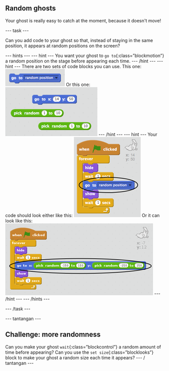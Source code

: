 ## Random ghosts

Your ghost is really easy to catch at the moment, because it doesn't move!

\--- task \---

Can you add code to your ghost so that, instead of staying in the same position, it appears at random positions on the screen?

\--- hints \--- \--- hint \--- You want your ghost to `go to`{:class=”blockmotion”} a random position on the stage before appearing each time. \--- /hint \--- \--- hint \--- There are two sets of code blocks you can use. This one: ![screenshot](images/ghost-random-blocks-1.png) Or this one: ![screenshot](images/ghost-random-blocks-2.png) \--- /hint \--- \--- hint \--- Your code should look either like this: ![screenshot](images/ghost-random-code-1.png) Or it can look like this: ![screenshot](images/ghost-random-code-2.png) \--- /hint \--- \--- /hints \---

\--- /task \---

\--- tantangan \---

## Challenge: more randomness

Can you make your ghost `wait`{:class=”blockcontrol”} a random amount of time before appearing? Can you use the `set size`{:class=”blocklooks”} block to make your ghost a random size each time it appears? \--- / tantangan \---